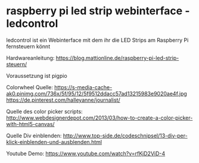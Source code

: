 # raspberry pi led strip webinterface - ledcontrol

ledcontrol ist ein Webinterface mit dem ihr die LED Strips am Raspberry Pi fernsteuern könnt

Hardwareanleitung: https://blog.mattionline.de/raspberry-pi-led-strip-steuern/

Voraussetzung ist pigpio

Colorwheel Quelle:
https://s-media-cache-ak0.pinimg.com/736x/5f/95/12/5f9512ddacc57ad13215983e9020ae4f.jpg
https://de.pinterest.com/halleyanne/journalist/ 

Quelle des color picker scripts:
http://www.webdesignerdepot.com/2013/03/how-to-create-a-color-picker-with-html5-canvas/

Quelle Div einblenden:
http://www.top-side.de/codeschnipsel/13-div-per-klick-einblenden-und-ausblenden.html

Youtube Demo: https://www.youtube.com/watch?v=rfKjD2ViD-4
